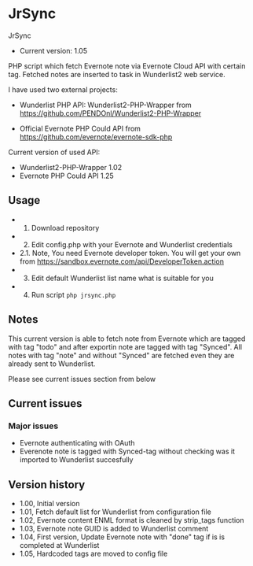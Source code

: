 JrSync
=============
JrSync
- Current version: 1.05

PHP script which fetch Evernote note via Evernote Cloud API with certain tag.
Fetched notes are inserted to task in Wunderlist2 web service.

I have used two external projects:
- Wunderlist PHP API: Wunderlist2-PHP-Wrapper from https://github.com/PENDOnl/Wunderlist2-PHP-Wrapper

- Official Evernote PHP Could API from https://github.com/evernote/evernote-sdk-php

Current version of used API:
- Wunderlist2-PHP-Wrapper 1.02
- Evernote PHP Could API 1.25

Usage
-------
* 1. Download repository
* 2. Edit config.php with your Evernote and Wunderlist credentials
* 2.1. Note, You need Evernote developer token. You will get your own from https://sandbox.evernote.com/api/DeveloperToken.action
* 3. Edit default Wunderlist list name what is suitable for you
* 4. Run script `php jrsync.php`

Notes
-------
This current version is able to fetch note from Evernote which are tagged with tag "todo" and after exportin note are tagged with tag "Synced".
All notes with tag "note" and without "Synced" are fetched even they are already sent to Wunderlist.

Please see current issues section from below

Current issues
-------
### Major issues ###
- Evernote authenticating with OAuth
- Everenote note is tagged with Synced-tag without checking was it imported to Wunderlist succesfully

Version history
-------
- 1.00, Initial version
- 1.01, Fetch default list for Wunderlist from configuration file
- 1.02, Evernote content ENML format is cleaned by strip_tags function
- 1.03, Evernote note GUID is added to Wunderlist comment
- 1.04, First version, Update Evernote note with "done" tag if is is completed at Wunderlist
- 1.05, Hardcoded tags are moved to config file